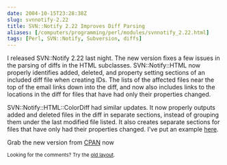 ```yaml
--- 
date: 2004-10-15T23:28:38Z
slug: svnnotify-2.22
title: SVN::Notify 2.22 Improves Diff Parsing
aliases: [/computers/programming/perl/modules/svnnotify_2.22.html]
tags: [Perl, SVN::Notify, Subversion, diffs]
---
```


<p>I released SVN::Notify 2.22 last night. The new version fixes a few issues in the parsing of diffs in the HTML subclasses. SVN::Notify::HTML now properly identifies added, deleted, and property setting sections of an included diff file when creating IDs. The lists of the affected files near the top of the email links down into the diff, and now also includes links to the locations in the diff for files that have had only their properties changed.</p>

<p>SVN::Notify::HTML::ColorDiff had similar updates. It now properly outputs added and deleted files in the diff in separate sections, instead of grouping them under the last modified file listed. It also creates separate sections for files that have only had their properties changed. I've put an example <a href="/computers/programming/perl/modules/svnnotify-2.22_colordiff_example.html" title="SVN::Notify 2.22 sample ColorDiff output">here</a>.</p>

<p>Grab the new version from <a href="http://search.cpan.org/dist/SVN-Notify/" title="SVN::Notify on CPAN">CPAN</a> now</p>

<p class="past"><small>Looking for the comments? Try the <a rel="nofollow" href="//past.justatheory.com/computers/programming/perl/modules/svnnotify_2.22.html">old layout</a>.</small></p>


